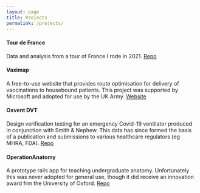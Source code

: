 ```yaml
---
layout: page
title: Projects
permalink: /projects/
---
```


#### Tour de France
Data and analysis from a tour of France I rode in 2021. 
[Repo](https://github.com/tomfrankkirk/tour_de_france)

#### Vaximap
A free-to-use website that provides route optimisation for delivery of vaccinations to housebound patients. This project was supported by Microsoft and adopted for use by the UK Army. 
[Website](https://vaximap.org)

#### Oxvent DVT
Design verification testing for an emergency Covid-19 ventilator produced in conjunction with Smith & Nephew. This data has since formed the basis of a publication and submissions to various healthcare regulators (eg MHRA, FDA). 
[Repo](https://github.com/tomfrankkirk/oxvent_dvt)

#### OperationAnatomy
A prototype rails app for teaching undergraduate anatomy. Unfortunately this was never adopted for general use, though it did receive an innovation award frm the University of Oxford. 
[Repo](https://github.com/tomfrankkirk/operation_anatomy)